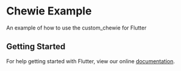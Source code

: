 # Chewie Example

An example of how to use the custom_chewie for Flutter

## Getting Started

For help getting started with Flutter, view our online
[documentation](http://flutter.io/).

